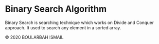 # Binary Search Algorithm

Binary Search is searching technique which works on Divide and Conquer approach. It used to search any element in a sorted array.

&copy; 2020 BOULARBAH ISMAIL
